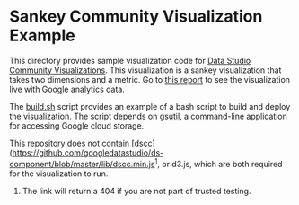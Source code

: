 # Sankey Community Visualization Example

This directory provides sample visualization code for [Data Studio Community
Visualizations](https://datastudio.com/datastudio/visualization). This
visualization is a sankey visualization that takes two dimensions and a metric.
Go to [this
report](https://datastudio.google.com/reporting/1Tq70g44T0-KX9CCn2UT39edNi1yI4C9D/page/vYZT)
to see the visualization live with Google analytics data.

The [build.sh](./build.sh) script provides an example of a bash script to build
and deploy the visualization. The script depends on [gsutil](https://cloud.google.com/storage/docs/gsutil),
a command-line application for accessing Google cloud storage.

This repository does not contain
[dscc](https://github.com/googledatastudio/ds-component/blob/master/lib/dscc.min.js<sup>1</sup>,
or d3.js, which are both required for the visualization to run.

1.  The link will return a 404 if you are not part of trusted testing.

